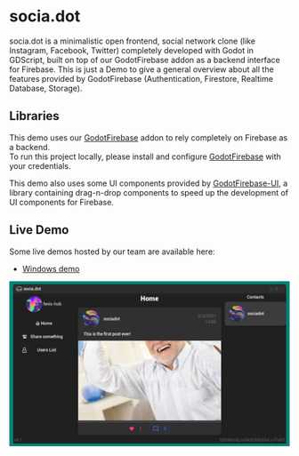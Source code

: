 # socia.dot  
socia.dot is a minimalistic open frontend, social network clone (like Instagram, Facebook, Twitter) completely developed with Godot in GDScript, built on top of our GodotFirebase addon as a backend interface for Firebase. This is just a Demo to give a general overview about all the features provided by GodotFirebase (Authentication, Firestore, Realtime Database, Storage).  

## Libraries
This demo uses our [GodotFirebase](https://github.com/GodotNuts/GodotFirebase) addon to rely completely on Firebase as a backend.  
To run this project locally, please install and configure [GodotFirebase](https://github.com/GodotNuts/GodotFirebase) with your credentials.  

This demo also uses some UI components provided by [GodotFirebase-UI](https://github.com/GodotNuts/GodotFirebase-UI), a library containing drag-n-drop components to speed up the development of UI components for Firebase.  

## Live Demo
Some live demos hosted by our team are available here:
- [Windows demo]()

![home](./env/screenshots/home.png)